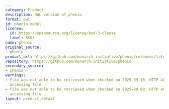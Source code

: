 ```yaml
---
category: Product
description: OWL version of phenio
format: owl
id: phenio.model
license:
  id: https://opensource.org/license/bsd-3-clause
  label: BSD3
name: phenio
original_source:
- phenio
product_url: https://github.com/monarch-initiative/phenio/releases/latest/download/phenio.owl
repository: https://github.com/monarch-initiative/phenio
secondary_source:
- phenio
warnings:
- File was not able to be retrieved when checked on 2025-09-10_ HTTP 404 error when
  accessing file
- File was not able to be retrieved when checked on 2025-09-09_ HTTP 404 error when
  accessing file
layout: product_detail
---
```

